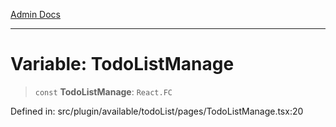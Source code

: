 [Admin Docs](/)

***

# Variable: TodoListManage

> `const` **TodoListManage**: `React.FC`

Defined in: src/plugin/available/todoList/pages/TodoListManage.tsx:20
